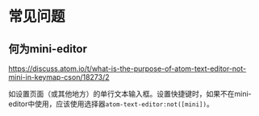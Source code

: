 # 常见问题

## 何为mini-editor

<https://discuss.atom.io/t/what-is-the-purpose-of-atom-text-editor-not-mini-in-keymap-cson/18273/2>

如设置页面（或其他地方）的单行文本输入框。设置快捷键时，如果不在mini-editor中使用，应该使用选择器`atom-text-editor:not([mini])`。
